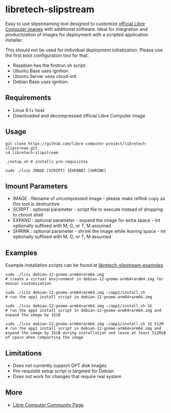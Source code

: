 # libretech-slipstream

Easy to use slipstreaming tool designed to customize [official Libre Computer images](https://distro.libre.computer/ci/) with additional software.
Ideal for integration and productization of images for deployment with a scripted application installer.

This should not be used for individual deployment initialization. Please use the first boot configuration tool for that.

* Raspbian has the firstrun.sh script.
* Ubuntu Base uses ignition.
* Ubuntu Server uses cloud-init.
* Debian Base uses ignition.

## Requirements

* Linux 6.1+ host
* Downloaded and decompressed official Libre Computer image

## Usage

```
git clone https://github.com/libre-computer-project/libretech-slipstream.git
cd libretech-slipstream

./setup.sh # installs pre-requisites

sudo ./lcss IMAGE [SCRIPT] [EXPAND] [SHRINK]
```

## lmount Parameters

* IMAGE : filename of uncompressed image - please make reflink copy as this tool is destructive
* SCRIPT : optional parameter - script file to execute instead of dropping to chroot shell
* EXPAND : optional parameter - expand the image for extra space - int optionally suffixed with  M, G, or T, M assumed
* SHRINK : optional parameter - shrink the image while leaving space - int optionally suffixed with  M, G, or T, M assumed

## Examples

Example installation scripts can be found at [libretech-slipstream-examples](https://github.com/libre-computer-project/libretech-slipstream-examples).

```
sudo ./lcss debian-12-gnome-arm64+arm64.img
# create a virtual environment in debian-12-gnome-arm64+arm64.img for manual customization

sudo ./lcss debian-12-gnome-arm64+arm64.img ~/app1/install.sh
# run the app1 install script in debian-12-gnome-arm64+arm64.img

sudo ./lcss debian-12-gnome-arm64+arm64.img ~/app1/install.sh 1G
# run the app1 install script in debian-12-gnome-arm64+arm64.img and expand the image by 1GiB

sudo ./lcss debian-12-gnome-arm64+arm64.img ~/app1/install.sh 1G 512M
# run the app1 install script in debian-12-gnome-arm64+arm64.img and expand the image by 1GiB during installation and leave at least 512MiB of space when compacting the image
```

## Limitations

* Does not currently support GPT disk images
* Pre-requisite setup script is targeted for Debian
* Does not work for changes that require real system

## More

* [Libre Computer Community Page](https://hub.libre.computer/t/libre-computer-slipstream/3125).
